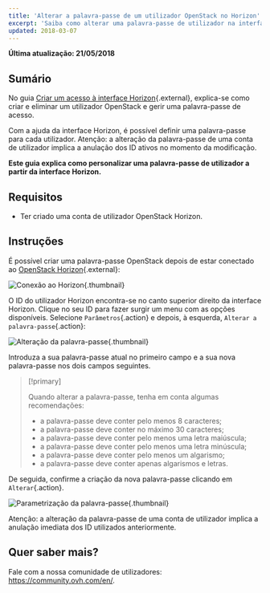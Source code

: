 ```yaml
---
title: 'Alterar a palavra-passe de um utilizador OpenStack no Horizon'
excerpt: 'Saiba como alterar uma palavra-passe de utilizador na interface Horizon'
updated: 2018-03-07
---
```


**Última atualização: 21/05/2018**


## Sumário

No guia [Criar um acesso à interface Horizon](/pages/platform/public-cloud/introducing_horizon){.external}, explica-se como criar e eliminar um utilizador OpenStack e gerir uma palavra-passe de acesso.

Com a ajuda da interface Horizon, é possível definir uma palavra-passe para cada utilizador. Atenção: a alteração da palavra-passe de uma conta de utilizador implica a anulação dos ID ativos no momento da modificação.

**Este guia explica como personalizar uma palavra-passe de utilizador a partir da interface Horizon.**


## Requisitos

- Ter criado uma conta de utilizador OpenStack Horizon.


## Instruções

É possível criar uma palavra-passe OpenStack depois de estar conectado ao [OpenStack Horizon](https://horizon.cloud.ovh.net){.external}:

![Conexão ao Horizon](images/1_H_login_window.png){.thumbnail}

O ID do utilizador Horizon encontra-se no canto superior direito da interface Horizon. Clique no seu ID para fazer surgir um menu com as opções disponíveis.
Selecione `Parâmetros`{.action} e depois, à esquerda,  `Alterar a palavra-passe`{.action}:

![Alteração da palavra-passe](images/2_H_pass_change_option.png){.thumbnail}

Introduza a sua palavra-passe atual no primeiro campo e a sua nova palavra-passe nos dois campos seguintes.

> [!primary]
>
> Quando alterar a palavra-passe, tenha em conta algumas recomendações:
>
> - a palavra-passe deve conter pelo menos 8 caracteres;
> - a palavra-passe deve conter no máximo 30 caracteres;
> - a palavra-passe deve conter pelo menos uma letra maiúscula;
> - a palavra-passe deve conter pelo menos uma letra minúscula;
> - a palavra-passe deve conter pelo menos um algarismo;
> - a palavra-passe deve conter apenas algarismos e letras.
>

De seguida, confirme a criação da nova palavra-passe clicando em `Alterar`{.action}.

![Parametrização da palavra-passe](images/3_H_set_new_passord.png){.thumbnail}

Atenção: a alteração da palavra-passe de uma conta de utilizador implica a anulação imediata dos ID utilizados anteriormente.

## Quer saber mais?

Fale com a nossa comunidade de utilizadores: <https://community.ovh.com/en/>.